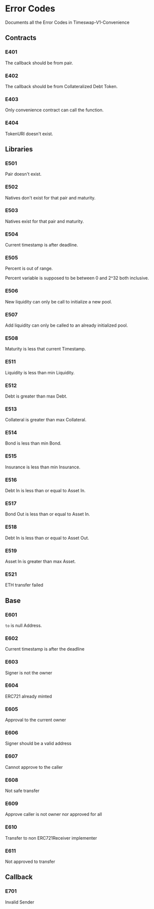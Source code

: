 # Error Codes

Documents all the Error Codes in Timeswap-V1-Convenience

## Contracts

### E401

The callback should be from pair.

### E402

The callback should be from Collateralized Debt Token.

### E403

Only convenience contract can call the function.

### E404

TokenURI doesn't exist.

## Libraries

### E501

Pair doesn't exist.

### E502

Natives don't exist for that pair and maturity.

### E503

Natives exist for that pair and maturity.

### E504

Current timestamp is after deadline.

### E505

Percent is out of range.

Percent variable is supposed to be between 0 and 2^32 both inclusive.

### E506

New liquidity can only be call to initialize a new pool.

### E507

Add liquidity can only be called to an already initialized pool.

### E508

Maturity is less that current Timestamp.

### E511

Liquidity is less than min Liquidity.

### E512

Debt is greater than max Debt.

### E513

Collateral is greater than max Collateral.

### E514

Bond is less than min Bond.

### E515

Insurance is less than min Insurance.

### E516

Debt In is less than or equal to Asset In.

### E517

Bond Out is less than or equal to Asset In.

### E518

Debt In is less than or equal to Asset Out.

### E519

Asset In is greater than max Asset.

### E521

ETH transfer failed

## Base

### E601

`to` is null Address.

### E602

Current timestamp is after the deadline

### E603

Signer is not the owner

### E604

ERC721 already minted

### E605

Approval to the current owner

### E606

Signer should be a valid address

### E607

Cannot approve to the caller

### E608

Not safe transfer

### E609

Approve caller is not owner nor approved for all

### E610

Transfer to non ERC721Receiver implementer

### E611

Not approved to transfer

## Callback

### E701

Invalid Sender
